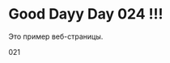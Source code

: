 <!DOCTYPE html>
<html>
<head>
    <title>Пример веб-страницы</title>
</head>
<body>
    <h1> Good Dayy Day 024 !!!</h3>
    <p>Это пример веб-страницы.</p>
</body>021
</html>

